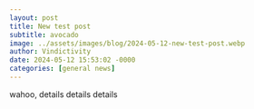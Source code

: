 ```yaml
---
layout: post
title: New test post
subtitle: avocado
image: ../assets/images/blog/2024-05-12-new-test-post.webp
author: Vindictivity
date: 2024-05-12 15:53:02 -0000
categories: [general news]
---
```

wahoo, details details details
        